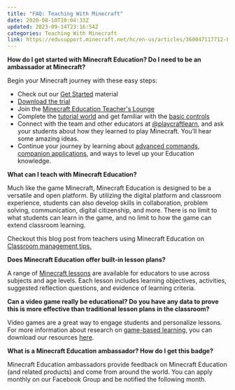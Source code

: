 ```yaml
---
title: "FAQ: Teaching With Minecraft"
date: 2020-08-10T10:04:33Z
updated: 2023-09-14T23:16:54Z
categories: Teaching With Minecraft
link: https://edusupport.minecraft.net/hc/en-us/articles/360047117712-FAQ-Teaching-With-Minecraft
---
```


**How do I get started with Minecraft Education? Do I need to be an ambassador at Minecraft?**

Begin your Minecraft journey with these easy steps:

- Check out our [Get Started](https://educommunity.minecraft.net/hc/en-us/articles/360047554531-Get-started-with-Minecraft-Education-Edition-all-platforms-) material
- [Download the trial](https://education.minecraft.net/get-started/download/)
- Join the [Minecraft Education Teacher's Lounge](https://aka.ms/mceduteacherslounge)
- Complete the [tutorial world](https://educommunity.minecraft.net/hc/en-us/articles/360047555191-Get-Started-with-the-Tutorial-World) and get familiar with the [basic controls](https://educommunity.minecraft.net/hc/en-us/articles/360047116832-Minecraft-keyboard-and-mouse-controls-)
- Connect with the team and other educators at [@playcraftlearn](https://twitter.com/playcraftlearn), and ask your students about how they learned to play Minecraft. You’ll hear some amazing ideas.
- Continue your journey by learning about [advanced commands](https://educommunity.minecraft.net/hc/en-us/articles/360047117252-Commands-in-Depth), [companion applications](https://educommunity.minecraft.net/hc/en-us/articles/360047116652-Get-Started-with-Classroom-Mode-), and ways to level up your Education knowledge.

**What can I teach with Minecraft Education?**

Much like the game Minecraft, Minecraft Education is designed to be a versatile and open platform. By utilizing the digital platform and classroom experience, students can also develop skills in collaboration, problem solving, communication, digital citizenship, and more. There is no limit to what students can learn in the game, and no limit to how the game can extend classroom learning.

Checkout this blog post from teachers using Minecraft Education on [Classroom management tips.](https://education.minecraft.net/blog/classroom-management-tips-from-minecraft-mentors/)

**Does Minecraft Education offer built-in lesson plans?**

A range of [Minecraft lessons](https://education.minecraft.net/class-resources/lessons/) are available for educators to use across subjects and age levels. Each lesson includes learning objectives, activities, suggested reflection questions, and evidence of learning criteria.

  
**Can a video game really be educational? Do you have any data to prove this is more effective than traditional lesson plans in the classroom?**

Video games are a great way to engage students and personalize lessons. For more information about research on [game-based learning](https://educommunity.minecraft.net/hc/en-us/articles/360047116892-Research-About-Game-Based-Learning-), you can download our resources [here](https://education.minecraft.net/wp-content/uploads/meeefficacyjan17.pdf).

  
**What is a Minecraft Education ambassador? How do I get this badge?**

Minecraft Education ambassadors provide feedback on Minecraft Education (and related products) and come from around the world. You can apply monthly on our Facebook Group and be notified the following month.
